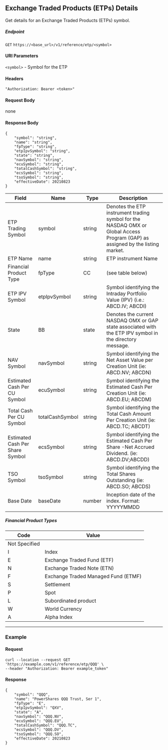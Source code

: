 ## Exchange Traded Products (ETPs) Details

Get details for an Exchange Traded Products (ETPs) symbol.

##### Endpoint

`GET` `https://<base_url>/v1/reference/etp/<symbol>`

#### URI Parameters

`<symbol>` - Symbol for the ETP 

#### Headers

`"Authorization: Bearer <token>"`

#### Request Body

none

#### Response Body

```
{
    "symbol": "string",
    "name": "string",
    "fpType": "string",
    "etpIpvSymbol": "string",
    "state": "string",
    "navSymbol": "string",
    "ecuSymbol": "string",
    "totalCashSymbol": "string",
    "ecsSymbol": "string",
    "tsoSymbol": "string",
    "effectiveDate": 20210823
}
```

| Field | Name | Type | Description |
|-------|------|------|-------------|
|ETP Trading Symbol|symbol|string|Denotes the ETP instrument trading symbol for the NASDAQ OMX or Global Access Program (GAP) as assigned by the listing market.|
|ETP Name|name|string|ETP instrument Name|
|Financial Product Type|fpType|CC|(see table below)|
|ETP IPV Symbol|etpIpvSymbol|string|Symbol identifying the Intraday Portfolio Value (IPV) (i.e.: ABCD.IV; ABCDI)|
|State|BB|state|Denotes the current NASDAQ OMX or GAP state associated with the ETP IPV symbol in the directory message. |
|NAV Symbol|navSymbol|string|Symbol identifying the Net Asset Value per Creation Unit (ie: ABCD.NV; ABCDN)|
|Estimated Cash Per CU Symbol|ecuSymbol|string|Symbol identifying the Estimated Cash Per Creation Unit (ie: ABCD.EU; ABCDM)|
|Total Cash Per CU Symbol|totalCashSymbol|string|Symbol identifying the Total Cash Amount Per Creation Unit (ie: ABCD.TC; ABCDT)|
|Estimated Cash Per Share Symbol|ecsSymbol|string|Symbol identifying the Estimated Cash Per Share -Net Accrued Dividend. (ie: ABCD.DV;ABCDD)|
|TSO Symbol|tsoSymbol|string|Symbol identifying the Total Shares Outstanding (ie: ABCD.SO; ABCDS)|
|Base Date|baseDate|number|Inception date of the index. Format: YYYYYMMDD|

##### Financial Product Types

| Code | Value |
|-------|------|
|<blank> Not Specified|
|I| Index|
|E| Exchange Traded Fund (ETF)|
|N| Exchange Traded Note (ETN)|
|F| Exchange Traded Managed Fund (ETMF)|
|S| Settlement|
|P| Spot|
|L| Subordinated product|
|W| World Currency|
|A| Alpha Index|


---


### Example

#### Request

```
curl --location --request GET 'https://example.com/v1/reference/etp/QQQ' \
--header "Authorization: Bearer example_token"
```

#### Response

```
{
    "symbol": "QQQ",
    "name": "PowerShares QQQ Trust, Ser 1",
    "fpType": "E",
    "etpIpvSymbol": "QXV",
    "state": "A",
    "navSymbol": "QQQ.NV",
    "ecuSymbol": "QQQ.EU",
    "totalCashSymbol": "QQQ.TC",
    "ecsSymbol": "QQQ.DV",
    "tsoSymbol": "QQQ.SO",
    "effectiveDate": 20210823
}
```
